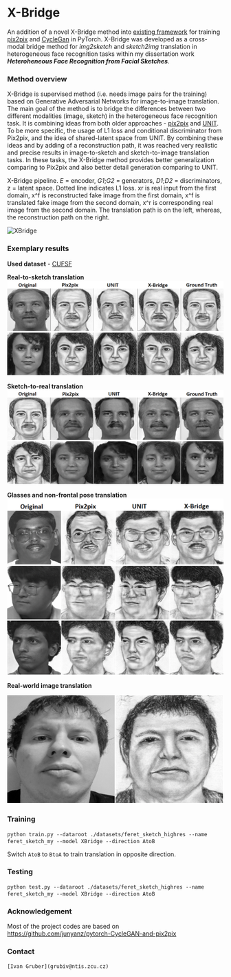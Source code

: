# X-Bridge

An addition of a novel X-Bridge method into [existing framework](https://github.com/junyanz/pytorch-CycleGAN-and-pix2pix
) for training  [pix2pix](https://phillipi.github.io/pix2pix/)
and [CycleGan](https://junyanz.github.io/CycleGAN/) in PyTorch. 
X-Bridge was developed as a cross-modal bridge method for _img2sketch_ and _sketch2img_
translation in heterogeneous face recognition tasks within my dissertation work 
_**Heteroheneous Face Recognition from Facial Sketches**_.

### Method overview

X-Bridge is supervised method (i.e. needs image pairs for the training) based on Generative Adversarial Networks
for image-to-image translation.  The main goal of the method is to bridge the differences between two different 
modalities (image, sketch) in the heterogeneous face recognition task. It is combining ideas from both older
approaches - [pix2pix](https://phillipi.github.io/pix2pix/) and [UNIT](https://github.com/mingyuliutw/UNIT).
To be more specific, the usage of L1 loss and conditional discriminator from Pix2pix, and the idea of 
shared-latent space from UNIT. By combining these ideas and by adding of a reconstruction path, it was 
reached very realistic and precise results in image-to-sketch and sketch-to-image translation tasks.
In these tasks, the X-Bridge method provides better generalization comparing to Pix2pix and also better 
detail generation comparing to UNIT.

X-Bridge pipeline. _E_ = encoder, _G1_;_G2_ = generators, _D1_;_D2_ = discriminators, 
z = latent space. Dotted line indicates L1 loss. xr is real input from the first domain, x^f is
reconstructed fake image from the first domain, x^f is translated fake image from the second
domain, x^r is corresponding real image from the second domain. The translation path is on
the left, whereas, the reconstruction path on the right.

![XBridge](imgs/XBridge_structure.png)


### Exemplary results

**Used dataset** - [CUFSF](http://mmlab.ie.cuhk.edu.hk/archive/cufsf/)

**Real-to-sketch translation**
![real2sketch1](imgs/complet_real2sketch1.png)
![real2sketch1](imgs/complet_real2sketch2.png)

**Sketch-to-real translation**
![sketch2real1](imgs/complet_sketch2real1.png)
![sketch2real2](imgs/complet_sketch2real2.png)

**Glasses and non-frontal pose translation**
![glasses](imgs/generalization.png)
![rotation](imgs/rotation.png)
![rotation2](imgs/rotation_2.png)

**Real-world image translation**

![me](imgs/ja.png)

### Training 
 ```
 python train.py --dataroot ./datasets/feret_sketch_highres --name feret_sketch_my --model XBridge --direction AtoB
 ```
Switch `AtoB` to `BtoA` to train translation in opposite direction.

### Testing
 ```
 python test.py --dataroot ./datasets/feret_sketch_highres --name feret_sketch_my --model XBridge --direction AtoB
 ```

### Acknowledgement
Most of the project codes are based on 
https://github.com/junyanz/pytorch-CycleGAN-and-pix2pix

### Contact
 ```
 [Ivan Gruber](grubiv@ntis.zcu.cz)
 ```
